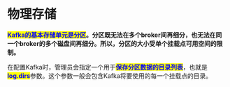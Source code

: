 # 物理存储

<mark style="color:blue;">**Kafka的基本存储单元是分区**</mark>**。分区既无法在多个broker间再细分，也无法在同一个broker的多个磁盘间再细分。所以，分区的大小受单个挂载点可用空间的限制。**

在配置Kafka时，管理员会指定一个用于<mark style="color:blue;">**保存分区数据的目录列表**</mark>，也就是<mark style="color:blue;">**log.dirs**</mark>参数。这个参数一般会包含Kafka将要使用的每一个挂载点的目录。
